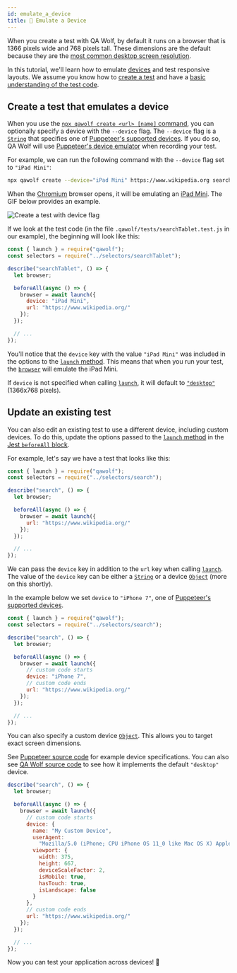 ```yaml
---
id: emulate_a_device
title: 📱 Emulate a Device
---
```


When you create a test with QA Wolf, by default it runs on a browser that is 1366 pixels wide and 768 pixels tall. These dimensions are the default because they are the [most common desktop screen resolution](https://gs.statcounter.com/screen-resolution-stats/desktop/worldwide).

In this tutorial, we'll learn how to emulate [devices](https://github.com/puppeteer/puppeteer/blob/v2.0.0/lib/DeviceDescriptors.js) and test responsive layouts. We assume you know how to [create a test](create_a_test) and have a [basic understanding of the test code](review_test_code).

## Create a test that emulates a device

When you use the [`npx qawolf create <url> [name]` command](cli#npx-qawolf-record-url-name), you can optionally specify a device with the `--device` flag. The `--device` flag is a [`String`](https://developer.mozilla.org/en-US/docs/Web/JavaScript/Reference/Global_Objects/String) that specifies one of [Puppeteer's supported devices](https://github.com/puppeteer/puppeteer/blob/master/lib/DeviceDescriptors.js). If you do so, QA Wolf will use [Puppeteer's device emulator](https://github.com/puppeteer/puppeteer/blob/master/docs/api.md#puppeteerdevices) when recording your test.

For example, we can run the following command with the `--device` flag set to `"iPad Mini"`:

```bash
npx qawolf create --device="iPad Mini" https://www.wikipedia.org searchTablet
```

When the [Chromium](https://www.chromium.org/Home) browser opens, it will be emulating an [iPad Mini](https://www.apple.com/ipad-mini/). The GIF below provides an example.

![Create a test with device flag](https://storage.googleapis.com/docs.qawolf.com/tutorials/record_device.gif)

If we look at the test code (in the file `.qawolf/tests/searchTablet.test.js` in our example), the beginning will look like this:

```js
const { launch } = require("qawolf");
const selectors = require("../selectors/searchTablet");

describe("searchTablet", () => {
  let browser;

  beforeAll(async () => {
    browser = await launch({
      device: "iPad Mini",
      url: "https://www.wikipedia.org/"
    });
  });

  // ...
});
```

You'll notice that the `device` key with the value `"iPad Mini"` was included in the options to the [`launch` method](api#qawolflaunchoptions). This means that when you run your test, the [`browser`](api#class-browser) will emulate the iPad Mini.

If `device` is not specified when calling [`launch`](api#qawolflaunchoptions), it will default to [`"desktop"`](https://github.com/qawolf/qawolf/blob/3256831cd93c172e81c9f7eb1fdeb347733d72ec/packages/browser/src/browser/device.ts#L9-L24) (1366x768 pixels).

## Update an existing test

You can also edit an existing test to use a different device, including custom devices. To do this, update the options passed to the [`launch` method](api#qawolflaunchoptions) in the [Jest `beforeAll` block](https://jestjs.io/docs/en/api#beforeallfn-timeout).

For example, let's say we have a test that looks like this:

```js
const { launch } = require("qawolf");
const selectors = require("../selectors/search");

describe("search", () => {
  let browser;

  beforeAll(async () => {
    browser = await launch({
      url: "https://www.wikipedia.org/"
    });
  });

  // ...
});
```

We can pass the `device` key in addition to the `url` key when calling [`launch`](api#qawolflaunchoptions). The value of the `device` key can be either a [`String`](https://developer.mozilla.org/en-US/docs/Web/JavaScript/Reference/Global_Objects/String) or a device [`Object`](https://developer.mozilla.org/en-US/docs/Web/JavaScript/Reference/Global_Objects/Object) (more on this shortly).

In the example below we set `device` to `"iPhone 7"`, one of [Puppeteer's supported devices](https://github.com/puppeteer/puppeteer/blob/master/lib/DeviceDescriptors.js).

```js
const { launch } = require("qawolf");
const selectors = require("../selectors/search");

describe("search", () => {
  let browser;

  beforeAll(async () => {
    browser = await launch({
      // custom code starts
      device: "iPhone 7",
      // custom code ends
      url: "https://www.wikipedia.org/"
    });
  });

  // ...
});
```

You can also specify a custom device [`Object`](https://developer.mozilla.org/en-US/docs/Web/JavaScript/Reference/Global_Objects/Object). This allows you to target exact screen dimensions.

See [Puppeteer source code](https://github.com/puppeteer/puppeteer/blob/master/lib/DeviceDescriptors.js) for example device specifications. You can also see [QA Wolf source code](https://github.com/qawolf/qawolf/blob/3256831cd93c172e81c9f7eb1fdeb347733d72ec/packages/browser/src/browser/device.ts#L9-L24) to see how it implements the default `"desktop"` device.

```js
describe("search", () => {
  let browser;

  beforeAll(async () => {
    browser = await launch({
      // custom code starts
      device: {
        name: "My Custom Device",
        userAgent:
          "Mozilla/5.0 (iPhone; CPU iPhone OS 11_0 like Mac OS X) AppleWebKit/604.1.38 (KHTML, like Gecko) Version/11.0 Mobile/15A372 Safari/604.1",
        viewport: {
          width: 375,
          height: 667,
          deviceScaleFactor: 2,
          isMobile: true,
          hasTouch: true,
          isLandscape: false
        }
      },
      // custom code ends
      url: "https://www.wikipedia.org/"
    });
  });

  // ...
});
```

Now you can test your application across devices! 🎉

